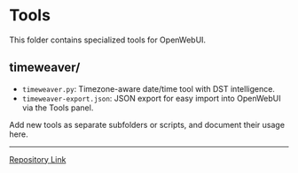 # Tools

This folder contains specialized tools for OpenWebUI.

## timeweaver/

- `timeweaver.py`: Timezone-aware date/time tool with DST intelligence.
- `timeweaver-export.json`: JSON export for easy import into OpenWebUI via the Tools panel.

Add new tools as separate subfolders or scripts, and document their usage here.

---
[Repository Link](https://github.com/PureGrain/openwebui-stuff)
